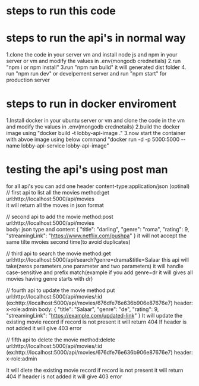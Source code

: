 # steps to run this code

# steps to run the api's in normal way
1.clone the code in your server vm and install node js and npm in your server or vm and modify the values in .env(mongodb crednetials)
2.run "npm i or npm install"
3.run "npm run build"   it will generated dist folder
4. run "npm run dev" or develpement server and run "npm start" for production server

# steps to run in docker enviroment
1.Install docker in your ubuntu server or vm and clone the code in the vm and modify the values in .env(mongodb crednetails)
2.build the docker image using "docker build -t lobby-api-image ."
3.now start the container with abvoe image using below command 
"docker run -d -p 5000:5000 --name lobby-api-service lobby-api-image"

# testing the api's using post man
for all api's you can add one header content-type:application/json (optinal)
// first api to list all the movies
method:get  
url:http://localhost:5000/api/movies  
it will return all the moves in json format

// second api to add the movie
method:post 
url:http://localhost:5000/api/movies                                     
body: json type and content
{
  "title": "darling",
  "genre": "roma",
  "rating": 9,
  "streamingLink": "https://www.netflix.com/pushpa"
}
it will not accept the same tilte mvoies second time(to avoid duplicates)

// third api to search the movie
method:get
url:http://localhost:5000/api/search?genre=drama&title=Salaar
this api will take(zeros parameters,one parameter and two parameters)
it will handle case-sensitive and prefix match(example if you add genre=dr it will gives all movies having genre starts with dr)


// fourth api to update the movie
method:put
url:http://localhost:5000/api/movies/:id (ex:http://localhost:5000/api/movies/676dfe76e636b906e87676e7)
header: x-role:admin
body:
{
  "title": "Salaar",
  "genre": "de",
  "rating": 9,
  "streamingLink": "https://example.com/updated-link"
}
It will update the existing movie record if record is not present it will return 404 
If header is not added it will give 403 error


// fifth api to delete the movie
method:delete
url:http://localhost:5000/api/movies/:id (ex:http://localhost:5000/api/movies/676dfe76e636b906e87676e7)
header: x-role:admin

It will dlete the existing movie record if record is not present it will return 404 
If header is not added it will give 403 error





